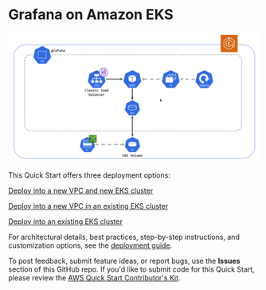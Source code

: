# Grafana on Amazon EKS

![Quick Start architecture for Grafana on Amazon EKS](docs/images/architecture_diagram.png)

This Quick Start offers three deployment options:

[Deploy into a new VPC and new EKS cluster](https://fwd.aws/QwWdd)

[Deploy into a new VPC in an existing EKS cluster](https://fwd.aws/DjnpQ)

[Deploy into an existing EKS cluster](https://fwd.aws/pDng5)

For architectural details, best practices, step-by-step instructions, and customization options, see the [deployment guide](https://aws-quickstart.github.io/quickstart-eks-grafana/).

To post feedback, submit feature ideas, or report bugs, use the **Issues** section of this GitHub repo.
If you'd like to submit code for this Quick Start, please review the [AWS Quick Start Contributor's Kit](https://aws-quickstart.github.io/).
